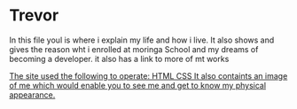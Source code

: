 # Trevor
In this file youl is where i explain my life and how i live.
It also shows and gives the reason wht i enrolled at moringa School and my dreams of becoming a developer.
it also has a link to more of mt works 
    <a href="https://github.com/Trevor50/bazu">
    
The site used the following to operate:
  HTML
  CSS
It also containts an image of me which would enable you to see me and get to know my physical appearance.
